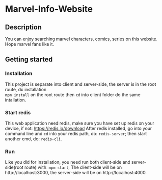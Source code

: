 # Marvel-Info-Website
## Description
You can enjoy searching marvel characters, comics, series on this website. Hope marvel fans like it.
## Getting started
### Installation
This project is separate into client and server-side, the server is in the root route, do installation:  
`npm install` on the root route then `cd` into client folder do the same intallation. 
### Start redis
This web application need redis, make sure you have set up redis on your device, if not: https://redis.io/download
After redis installed, go into your command line and `cd` into your redis path, do: `redis-server`; then start another cmd, do: `redis-cli`. 
### Run
Like you did for installation, you need run both client-side and server-side(root route) with:
`npm start`,
The client-side will be on http://localhost:3000, the server-side will be on http://localhost:4000.
